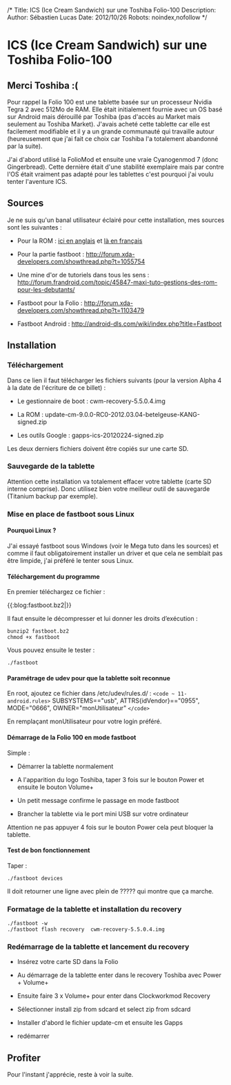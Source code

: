 /*
Title: ICS (Ice Cream Sandwich) sur une Toshiba Folio-100
Description: 
Author: Sébastien Lucas
Date: 2012/10/26
Robots: noindex,nofollow
*/
# ICS (Ice Cream Sandwich) sur une Toshiba Folio-100

## Merci Toshiba :(
Pour rappel la Folio 100 est une tablette basée sur un processeur Nvidia Tegra 2 avec 512Mo de RAM. Elle était initialement fournie avec un OS basé sur Android mais dérouillé par Toshiba (pas d'accès au Market mais seulement au Toshiba Market). J'avais acheté cette tablette car elle est facilement modifiable et il y a un grande communauté qui travaille autour (heureusement que j'ai fait ce choix car Toshiba l'a totalement abandonné par la suite). 

J'ai d'abord utilisé la FolioMod et ensuite une vraie Cyanogenmod 7 (donc Gingerbread). Cette dernière était d'une stabilité exemplaire mais par contre l'OS était vraiment pas adapté pour les tablettes c'est pourquoi j'ai voulu tenter l'aventure ICS.

## Sources

Je ne suis qu'un banal utilisateur éclairé pour cette installation, mes sources sont les suivantes :

*	Pour la ROM : [ici en anglais](http://forum.xda-developers.com/showthread.php?t=1470823) et [là en français](http://forum.frandroid.com/topic/90378-devwip-ics-cm9-403-alpha-3-31-kernel-last-update-04032012/)

*	Pour la partie fastboot : http://forum.xda-developers.com/showthread.php?t=1055754

*	Une mine d'or de tutoriels dans tous les sens : http://forum.frandroid.com/topic/45847-maxi-tuto-gestions-des-rom-pour-les-debutants/

*	Fastboot pour la Folio : http://forum.xda-developers.com/showthread.php?t=1103479

*	Fastboot Android : http://android-dls.com/wiki/index.php?title=Fastboot
## Installation

### Téléchargement
Dans ce lien il faut télécharger les fichiers suivants (pour la version Alpha 4 à la date de l'écriture de ce billet) :

*	Le gestionnaire de boot : cwm-recovery-5.5.0.4.img

*	La ROM : update-cm-9.0.0-RC0-2012.03.04-betelgeuse-KANG-signed.zip

*	Les outils Google : gapps-ics-20120224-signed.zip

Les deux derniers fichiers doivent être copiés sur une carte SD.
### Sauvegarde de la tablette

Attention cette installation va totalement effacer votre tablette (carte SD interne comprise). Donc utilisez bien votre meilleur outil de sauvegarde (Titanium backup par exemple).
### Mise en place de fastboot sous Linux

#### Pourquoi Linux ?
J'ai essayé fastboot sous Windows (voir le Mega tuto dans les sources) et comme il faut obligatoirement installer un driver et que cela ne semblait pas être limpide, j'ai préféré le tenter sous Linux.
#### Téléchargement du programme

En premier téléchargez ce fichier :

{{:blog:fastboot.bz2|}}

Il faut ensuite le décompresser et lui donner les droits d’exécution :

	
	bunzip2 fastboot.bz2
	chmod +x fastboot


Vous pouvez ensuite le tester :

	
	./fastboot

#### Paramétrage de udev pour que la tablette soit reconnue

En root, ajoutez ce fichier dans /etc/udev/rules.d/ :
`<code ~ 11-android.rules>`
SUBSYSTEMS=="usb", ATTRS{idVendor}=="0955", MODE="0666", OWNER="monUtilisateur"
`</code>`

En remplaçant monUtilisateur pour votre login préféré.
#### Démarrage de la Folio 100 en mode fastboot

Simple : 

*	Démarrer la tablette normalement

*	A l'apparition du logo Toshiba, taper 3 fois sur le bouton Power et ensuite le bouton Volume+

*	Un petit message confirme le passage en mode fastboot

*	Brancher la tablette via le port mini USB sur votre ordinateur

Attention ne pas appuyer 4 fois sur le bouton Power cela peut bloquer la tablette.
#### Test de bon fonctionnement

Taper : 

	
	./fastboot devices


Il doit retourner une ligne avec plein de ????? qui montre que ça marche.
### Formatage de la tablette et installation du recovery

	
	./fastboot -w
	./fastboot flash recovery  cwm-recovery-5.5.0.4.img

### Redémarrage de la tablette et lancement du recovery

*	Insérez votre carte SD dans la Folio

*	Au démarrage de la tablette enter dans le recovery Toshiba avec Power + Volume+

*	Ensuite faire 3 x Volume+ pour enter dans Clockworkmod Recovery

*	Sélectionner install zip from sdcard et select zip from sdcard

*	Installer d'abord le fichier update-cm et ensuite les Gapps

*	redémarrer
## Profiter

Pour l'instant j'apprécie, reste à voir la suite.
